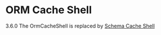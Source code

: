 # ORM Cache Shell

<div class="deprecated">

3.6.0
The OrmCacheShell is replaced by [Schema Cache Shell](../console-and-shells/schema-cache.md)

</div>
